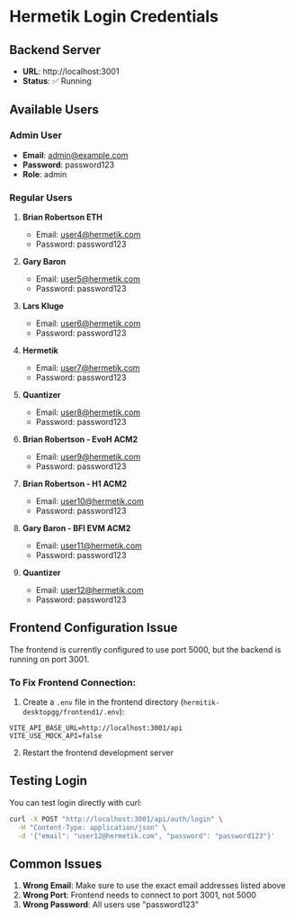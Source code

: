 # Hermetik Login Credentials

## Backend Server
- **URL**: http://localhost:3001
- **Status**: ✅ Running

## Available Users

### Admin User
- **Email**: admin@example.com
- **Password**: password123
- **Role**: admin

### Regular Users
1. **Brian Robertson ETH**
   - Email: user4@hermetik.com
   - Password: password123

2. **Gary Baron**
   - Email: user5@hermetik.com
   - Password: password123

3. **Lars Kluge**
   - Email: user6@hermetik.com
   - Password: password123

4. **Hermetik**
   - Email: user7@hermetik.com
   - Password: password123

5. **Quantizer**
   - Email: user8@hermetik.com
   - Password: password123

6. **Brian Robertson - EvoH ACM2**
   - Email: user9@hermetik.com
   - Password: password123

7. **Brian Robertson - H1 ACM2**
   - Email: user10@hermetik.com
   - Password: password123

8. **Gary Baron - BFI EVM ACM2**
   - Email: user11@hermetik.com
   - Password: password123

9. **Quantizer**
   - Email: user12@hermetik.com
   - Password: password123

## Frontend Configuration Issue

The frontend is currently configured to use port 5000, but the backend is running on port 3001.

### To Fix Frontend Connection:

1. Create a `.env` file in the frontend directory (`hermitik-desktopgg/frontend1/.env`):
```
VITE_API_BASE_URL=http://localhost:3001/api
VITE_USE_MOCK_API=false
```

2. Restart the frontend development server

## Testing Login

You can test login directly with curl:
```bash
curl -X POST "http://localhost:3001/api/auth/login" \
  -H "Content-Type: application/json" \
  -d '{"email": "user12@hermetik.com", "password": "password123"}'
```

## Common Issues

1. **Wrong Email**: Make sure to use the exact email addresses listed above
2. **Wrong Port**: Frontend needs to connect to port 3001, not 5000
3. **Wrong Password**: All users use "password123"
